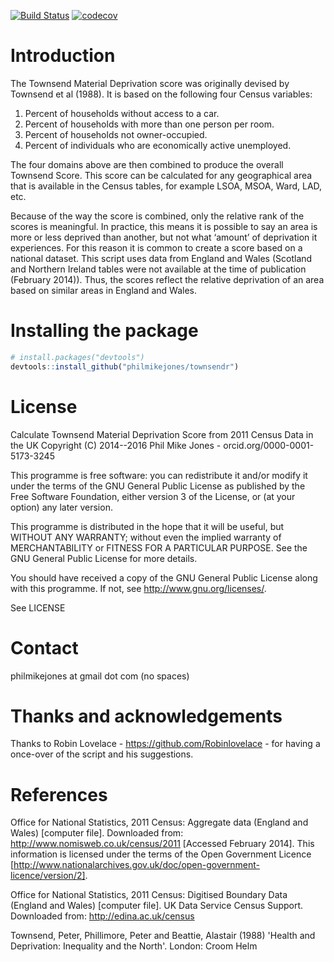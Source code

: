 [![Build Status](https://travis-ci.org/philmikejones/townsendr.svg?branch=master)](https://travis-ci.org/philmikejones/townsendr)
[![codecov](https://codecov.io/gh/philmikejones/townsendr/branch/master/graph/badge.svg)](https://codecov.io/gh/philmikejones/townsendr)


Introduction
============

The Townsend Material Deprivation score was originally devised by Townsend et al
(1988). It is based on the following four Census variables:

1. Percent of households without access to a car.
2. Percent of households with more than one person per room.
3. Percent of households not owner-occupied.
4. Percent of individuals who are economically active unemployed.

The four domains above are then combined to produce the overall Townsend Score.
This score can be calculated for any geographical area that is available in the
Census tables, for example LSOA, MSOA, Ward, LAD, etc.

Because of the way the score is combined, only the relative rank of the scores
is meaningful. In practice, this means it is possible to say an area is more or
less deprived than another, but not what ‘amount’ of deprivation it experiences.
For this reason it is common to create a score based on a national dataset. This
script uses data from England and Wales (Scotland and Northern Ireland tables
were not available at the time of publication (February 2014)). Thus, the scores
reflect the relative deprivation of an area based on similar areas in England
and Wales.


Installing the package
======================

```r
# install.packages("devtools")
devtools::install_github("philmikejones/townsendr")
```


License
=======

Calculate Townsend Material Deprivation Score from 2011 Census Data in the UK Copyright (C) 2014--2016 Phil Mike Jones - orcid.org/0000-0001-5173-3245

This programme is free software: you can redistribute it and/or modify it under
the terms of the GNU General Public License as published by the Free Software
Foundation, either version 3 of the License, or (at your option) any later
version.

This programme is distributed in the hope that it will be useful, but WITHOUT
ANY WARRANTY; without even the implied warranty of MERCHANTABILITY or FITNESS
FOR A PARTICULAR PURPOSE. See the GNU General Public License for more details.

You should have received a copy of the GNU General Public License along with
this programme. If not, see <http://www.gnu.org/licenses/>.

See LICENSE


Contact
===============
philmikejones at gmail dot com (no spaces)


Thanks and acknowledgements
===========================

Thanks to Robin Lovelace - https://github.com/Robinlovelace - for having
a once-over of the script and his suggestions.


References
===============

Office for National Statistics, 2011 Census: Aggregate data (England and Wales) [computer file]. Downloaded from: http://www.nomisweb.co.uk/census/2011 [Accessed February 2014]. This information is licensed under the terms of the Open Government Licence [http://www.nationalarchives.gov.uk/doc/open-government-licence/version/2].

Office for National Statistics, 2011 Census: Digitised Boundary Data (England and Wales) [computer file]. UK Data Service Census Support. Downloaded from: http://edina.ac.uk/census

Townsend, Peter, Phillimore, Peter and Beattie, Alastair (1988) 'Health and Deprivation: Inequality and the North'. London: Croom Helm
